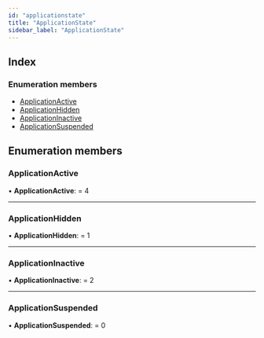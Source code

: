 ```yaml
---
id: "applicationstate"
title: "ApplicationState"
sidebar_label: "ApplicationState"
---
```


## Index

### Enumeration members

* [ApplicationActive](applicationstate.md#applicationactive)
* [ApplicationHidden](applicationstate.md#applicationhidden)
* [ApplicationInactive](applicationstate.md#applicationinactive)
* [ApplicationSuspended](applicationstate.md#applicationsuspended)

## Enumeration members

###  ApplicationActive

• **ApplicationActive**: = 4

___

###  ApplicationHidden

• **ApplicationHidden**: = 1

___

###  ApplicationInactive

• **ApplicationInactive**: = 2

___

###  ApplicationSuspended

• **ApplicationSuspended**: = 0
